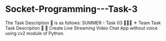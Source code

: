 # Socket-Programming---Task-3
The Task Description 📄 is as follows: SUMMER - Task 03 👨🏻‍💻  ⚜️ Team Task  Task Description 📄  📌 Create Live Streaming Video Chat App without voice using cv2 module of Python.
